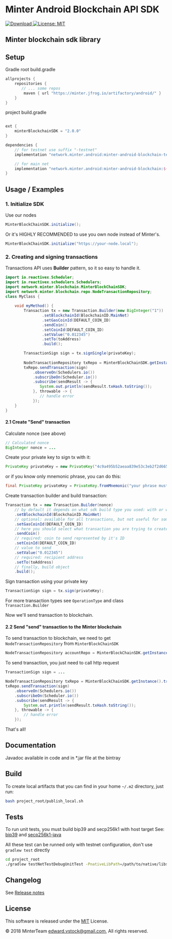Minter Android Blockchain API SDK
=================================
[![Download](https://api.bintray.com/packages/minterteam/android/minter-android-blockchain-testnet/images/download.svg) ](https://bintray.com/minterteam/android/minter-android-blockchain-testnet/_latestVersion)
[![License: MIT](https://img.shields.io/badge/License-MIT-yellow.svg)](LICENSE.txt)


Minter blockchain sdk library
-----------------------------------------------------------------

## Setup

Gradle
root build.gradle
```groovy
allprojects {
    repositories {
       // ... some repos
        maven { url "https://minter.jfrog.io/artifactory/android/" }
    }
}
```

project build.gradle
```groovy

ext {
    minterBlockchainSDK = "2.0.0"
}

dependencies {
    // for testnet use suffix "-testnet"
    implementation "network.minter.android:minter-android-blockchain-testnet:${minterBlockchainSDK}"

    // for main net
    implementation "network.minter.android:minter-android-blockchain:${minterBlockchainSDK}"
}
```

## Usage / Examples
### 1. Initialize SDK

Use our nodes
```java
MinterBlockChainSDK.initialize();
```

Or it's HIGHLY RECOMMENDED to use you own node instead of Minter's.
```java
MinterBlockChainSDK.initialize("https://your-node.local");
```

### 2. Creating and signing transactions

Transactions API uses **Builder** pattern, so it so easy to handle it.

```java
import io.reactivex.Scheduler;
import io.reactivex.schedulers.Schedulers;
import network.minter.blockchain.MinterBlockChainSDK;
import network.minter.blockchain.repo.NodeTransactionRepository;
class MyClass {
    
    void myMethod() {
        Transaction tx = new Transaction.Builder(new BigInteger("1"))
                .setBlockchainId(BlockchainID.MainNet)
                .setGasCoinId(DEFAULT_COIN_ID)
                .sendCoin()
                .setCoinId(DEFAULT_COIN_ID)
                .setValue("0.012345")
                .setTo(toAddress)
                .build();

        TransactionSign sign = tx.signSingle(privateKey);
       
        NodeTransactionRepository txRepo = MinterBlockChainSDK.getInstance().transactions();
        txRepo.sendTransaction(sign)
            .observeOn(Schedulers.io())
            .subscribeOn(Scheduler.io())
            .subscribe(sendResult -> {
               System.out.println(sendResult.txHash.toString());
            }, throwable -> {
               // handle error
            });
    }
}
```

#### 2.1 Create "Send" transaction
Calculate nonce (see above)
```java
// Calculated nonce
BigInteger nonce = ...
```

Create your private key to sign tx with it:
```java
PrivateKey privateKey = new PrivateKey("4c9a495b52aeaa839e53c3eb2f2d6650d892277bde58a24bb6a396f2bb31aa37");
```

or if you know only mnemonic phrase, you can do this:
```java
final PrivateKey privateKey = PrivateKey.fromMnemonic("your phrase must contains twenty words et cetera ...");
```

Create transaction builder and build transaction:
```java
Transaction tx = new Transaction.Builder(nonce)
    // by default it depends on what sdk build type you used: with or without suffix "-testnet"
    .setBlockchainId(BlockchainID.MainNet)
    // optional: available for all transactions, but not useful for some transactions
    .setGasCoinId(DEFAULT_COIN_ID)
    // here you should select what transaction you are trying to create, builder will select exact type
    .sendCoin()
    // required: coin to send represented by it's ID
    .setCoinId(DEFAULT_COIN_ID)
    // value to send
    .setValue("0.012345")
    // required: recipient address
    .setTo(toAddress)
    // finally, build object
    .build();
```

Sign transaction using your private key
```java
TransactionSign sign = tx.sign(privateKey);
```

For more transaction types see `OperationType` and class `Transaction.Builder`

Now we'll send transaction to blockchain.

#### 2.2 Send "send" transaction to the Minter blockchain

To send transaction to blockchain, we need to get `NodeTransactionRepository` from `MinterBlockChainSDK`

```java
NodeTransactionRepository accountRepo = MinterBlockChainSDK.getInstance().transactions();
```

To send transaction, you just need to call http request
```java
TransactionSign sign = ...

NodeTransactionRepository txRepo = MinterBlockChainSDK.getInstance().transactions();
txRepo.sendTransaction(sign)
    .observeOn(Schedulers.io())
    .subscribeOn(Scheduler.io())
    .subscribe(sendResult -> {
        System.out.println(sendResult.txHash.toString());
    }, throwable -> {
        // handle error
    });
```

That's all!


## Documentation

Javadoc available in code and in *.jar file at the bintray

## Build
To create local artifacts that you can find in your home `~/.m2` directory, just run:
```bash
bash project_root/publish_local.sh
```

## Tests

To run unit tests, you must build bip39 and secp256k1 with host target
See: [bip39](https://github.com/edwardstock/bip3x) and [secp256k1-java](https://github.com/edwardstock/native-secp256k1-java)

All these test can be runned only with testnet configuration, don't use `gradlew test` directly
```bash
cd project_root
./gradlew testNetTestDebugUnitTest -PnativeLibPath=/path/to/native/libs
```

## Changelog

See [Release notes](CHANGELOG.md)


## License

This software is released under the [MIT](LICENSE.txt) License.

© 2018 MinterTeam <edward.vstock@gmail.com>, All rights reserved.
